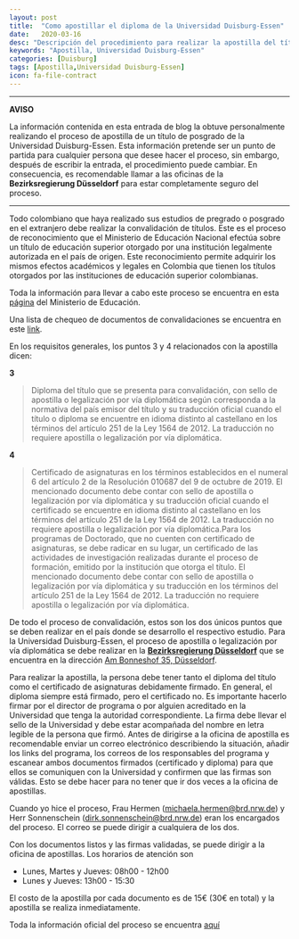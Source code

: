 ```yaml
---
layout: post
title:  "Como apostillar el diploma de la Universidad Duisburg-Essen"
date:   2020-03-16
desc: "Descripción del procedimiento para realizar la apostilla del título."
keywords: "Apostilla, Universidad Duisburg-Essen"
categories: [Duisburg]
tags: [Apostilla,Universidad Duisburg-Essen]
icon: fa-file-contract
---
```


---
**AVISO**

La información contenida en esta entrada de blog la obtuve personalmente
realizando el proceso de apostilla de un título de posgrado de la Universidad
Duisburg-Essen. Esta información pretende ser un punto de partida para
cualquier persona que desee hacer el proceso, sin embargo, después de
escribir la entrada, el procedimiento puede cambiar. En consecuencia, es
recomendable llamar a las oficinas de la **Bezirksregierung Düsseldorf** para
estar completamente seguro del proceso.

---

Todo colombiano que haya realizado sus estudios de pregrado o posgrado en el
extranjero debe realizar la convalidación de títulos. Este es el proceso de
reconocimiento que el Ministerio de Educación Nacional efectúa sobre un título
de educación superior otorgado por una institución legalmente autorizada en el
país de origen. Este reconocimiento permite adquirir los mismos efectos
académicos y legales en Colombia que tienen los títulos otorgados por las
instituciones de educación superior colombianas.

Toda la información para llevar a cabo este proceso se encuentra en esta
[página](https://www.mineducacion.gov.co/1759/w3-article-350670.html?_noredirect=1) del Ministerio de Educación.

Una lista de chequeo de documentos de convalidaciones se encuentra en este
[link](https://www.mineducacion.gov.co/1759/articles-350670_recurso_9.pdf).

En los requisitos generales, los puntos 3 y 4 relacionados con la apostilla
dicen:

**3**
> Diploma  del  título  que  se  presenta  para  convalidación,  con  sello  de
> apostilla  o  legalización por vía diplomática según corresponda a la
> normativa del país emisor del título y su traducción oficial cuando el título
> o diploma se encuentre en idioma distinto al castellano en los términos del
> artículo 251 de la Ley 1564 de 2012. La traducción no requiere apostilla o
> legalización por vía diplomática.

**4**
> Certificado de asignaturas en los términos establecidos en el numeral 6 del
> artículo 2 de la Resolución 010687 del 9 de octubre de 2019. El mencionado
> documento debe contar con sello de apostilla o legalización por vía
> diplomática y su traducción oficial  cuando  el  certificado  se  encuentre
> en  idioma  distinto  al  castellano en  los  términos del artículo 251 de la
> Ley 1564 de 2012. La traducción no requiere apostilla o legalización por vía
> diplomática.Para los programas de Doctorado, que no cuenten con certificado
> de asignaturas, se  debe  radicar  en  su  lugar,  un  certificado  de  las
> actividades  de  investigación  realizadas durante el proceso de formación,
> emitido por la institución que otorga el título. El mencionado documento debe
> contar con sello de apostilla o legalización por vía diplomática y su
> traducción en los términos del artículo 251 de la Ley 1564 de 2012. La
> traducción no requiere apostilla o legalización por vía diplomática.

De todo el proceso de convalidación, estos son los dos únicos puntos que se
deben realizar en el país donde se desarrollo el respectivo estudio.
Para la Universidad Duisburg-Essen, el proceso de apostilla o legalización
por vía diplomática se debe realizar en la
[**Bezirksregierung Düsseldorf**](http://www.brd.nrw.de/index.jsp) que
se encuentra en la dirección
[Am Bonneshof 35, Düsseldorf](https://www.google.com/maps/place/Am+Bonneshof+35,+40474+D%C3%BCsseldorf/@51.2541702,6.7659337,17z/data=!3m1!4b1!4m5!3m4!1s0x47b8c9e7b20e81d1:0x27365a57943708e3!8m2!3d51.2541669!4d6.7681224).

Para realizar la apostilla, la persona debe tener tanto el diploma del título
como el certificado de asignaturas debidamente firmado. En general, el diploma
siempre está firmado, pero el certificado no. Es importante hacerlo firmar por
el director de programa o por alguien acreditado en la Universidad que tenga la
autoridad correspondiente. La firma debe llevar el sello de la Universidad y debe
estar acompañada del nombre en letra legible de la persona que firmó. Antes de
dirigirse a la oficina de apostilla es recomendable enviar un correo
electrónico describiendo la situación, añadir los links del programa, los
correos de los responsables del programa y escanear ambos documentos firmados
(certificado y diploma) para que ellos se comuniquen con la Universidad y
confirmen que las firmas son válidas. Esto se debe hacer para no tener que ir
dos veces a la oficina de apostillas.

Cuando yo hice el proceso, Frau Hermen (michaela.hermen@brd.nrw.de) y Herr
Sonnenschein (dirk.sonnenschein@brd.nrw.de) eran los encargados del proceso.
El correo se puede dirigir a cualquiera de los dos.

Con los documentos listos y las firmas validadas, se puede dirigir a la oficina
de apostillas. Los horarios de atención son

+ Lunes, Martes y Jueves: 08h00 - 12h00
+ Lunes y Jueves: 13h00 - 15:30

El costo de la apostilla por cada documento es de 15€ (30€ en total) y la
apostilla se realiza inmediatamente.

Toda la información oficial del proceso se encuentra
[aquí](http://www.brd.nrw.de/ordnung_gefahrenabwehr/apostillen_beglaubigungen/ApostillenBeglaubigungen.html)